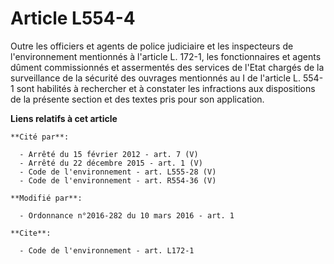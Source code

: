 # Article L554-4

Outre les officiers et agents de police judiciaire et les inspecteurs de l'environnement mentionnés à l'article L. 172-1, les
fonctionnaires et agents dûment commissionnés et assermentés des services de l'Etat chargés de la surveillance de la sécurité
des ouvrages mentionnés au I de l'article L. 554-1 sont habilités à rechercher et à constater les infractions aux
dispositions de la présente section et des textes pris pour son application.

**Liens relatifs à cet article**

	**Cité par**:

	  - Arrêté du 15 février 2012 - art. 7 (V)
	  - Arrêté du 22 décembre 2015 - art. 1 (V)
	  - Code de l'environnement - art. L555-28 (V)
	  - Code de l'environnement - art. R554-36 (V)

	**Modifié par**:

	  - Ordonnance n°2016-282 du 10 mars 2016 - art. 1

	**Cite**:

	  - Code de l'environnement - art. L172-1
